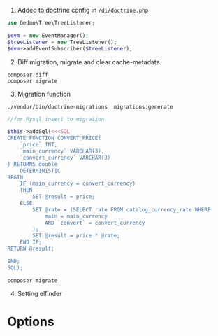 1. Added to doctrine config in `/di/doctrine.php`

```php
use Gedmo\Tree\TreeListener;

$evm = new EventManager();
$treeListener = new TreeListener();
$evm->addEventSubscriber($treeListener);
```

2. Diff migration, migrate and clear cache-metadata

```shell
composer diff
composer migrate
```

3. Migration function

```shell
./vendor/bin/doctrine-migrations  migrations:generate
```

```php
//for Mysql insert to migration

$this->addSql(<<<SQL
CREATE FUNCTION CONVERT_PRICE(
    `price` INT,
	`main_currency` VARCHAR(3),
	`convert_currency` VARCHAR(3)
) RETURNS double
    DETERMINISTIC
BEGIN
	IF (main_currency = convert_currency)
	THEN
		SET @result = price;
	ELSE
		SET @rate = (SELECT rate FROM catalog_currency_rate WHERE
			main = main_currency
			AND `convert` = convert_currency
		);
		SET @result = price * @rate;
	END IF;
RETURN @result;

END;
SQL);
```

```shell
composer migrate
```

4. Setting elfinder 


# Options
